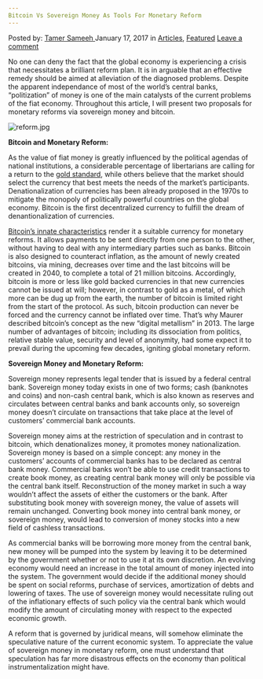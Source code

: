 ```yaml
---
Bitcoin Vs Sovereign Money As Tools For Monetary Reform
---
```

<article class="post-listing post-17567 post type-post status-publish format-standard has-post-thumbnail hentry category-deepdot-news tag-bitcoin tag-monetary tag-money tag-reform tag-sovereign tag-tools">
    <div class="post-inner">
    <p class="post-meta">
    <span>Posted by: <a href="https://www.deepdotweb.com/author/tamersameeh/" title="">Tamer Sameeh </a></span>
    <span>January 17, 2017</span>
    <span>in <a href="https://www.deepdotweb.com/category/articles/" rel="category tag">Articles</a>, <a href="https://www.deepdotweb.com/category/deepdot-news/" rel="category tag">Featured</a></span>
    <span><a href="https://www.deepdotweb.com/2017/01/17/bitcoin-vs-sovereign-money-tools-monetary-reform/#respond">Leave a comment</a></span>
    </p>
    <div class="clear"></div>
    <div class="entry">
    <p>No one can deny the fact that the global economy is experiencing a crisis that necessitates a brilliant reform plan. It is in arguable that an effective remedy should be aimed at alleviation of the diagnosed problems. Despite the apparent independance of most of the world&#8217;s central banks, &#8220;politization&#8221; of money is one of the main catalysts of the current problems of the fiat economy. Throughout this article, I will present two proposals for monetary reforms via sovereign money and bitcoin.</p>
    <p><img class="wp-image-17571 aligncenter" src="https://www.deepdotweb.com/wp-content/uploads/2017/01/reform-jpg.jpeg" alt="reform.jpg" srcset="https://www.deepdotweb.com/wp-content/uploads/2017/01/reform-jpg.jpeg 336w, https://www.deepdotweb.com/wp-content/uploads/2017/01/reform-jpg-150x150.jpeg 150w, https://www.deepdotweb.com/wp-content/uploads/2017/01/reform-jpg-300x300.jpeg 300w, https://www.deepdotweb.com/wp-content/uploads/2017/01/reform-jpg-55x55.jpeg 55w, https://www.deepdotweb.com/wp-content/uploads/2017/01/reform-jpg-50x50.jpeg 50w" sizes="(max-width: 336px) 100vw, 336px"/></p>
    <p><strong>Bitcoin and Monetary Reform:</strong></p>
    <p>As the value of fiat money is greatly influenced by the political agendas of national institutions, a considerable percentage of libertarians are calling for a return to the <a href="https://www.deepdotweb.com/2013/11/25/gold-is-best/">gold standard</a>, while others believe that the market should select the currency that best meets the needs of the market&#8217;s participants. Denationalization of currencies has been already proposed in the 1970s to mitigate the monopoly of politically powerful countries on the global economy. Bitcoin is the first decentralized currency to fulfill the dream of denantionalization of currencies.</p>
    <p><a href="https://www.deepdotweb.com/2015/10/12/we-love-the-blockchain-not-the-bitcoin-the-currency/">Bitcoin&#8217;s innate characteristics</a> render it a suitable currency for monetary reforms. It allows payments to be sent directly from one person to the other, without having to deal with any intermediary parties such as banks. Bitcoin is also designed to counteract inflation, as the amount of newly created bitcoins, via mining, decreases over time and the last bitcoins will be created in 2040, to complete a total of 21 million bitcoins. Accordingly, bitcoin is more or less like gold backed currencies in that new currencies cannot be issued at will; however, in contrast to gold as a metal, of which more can be dug up from the earth, the number of bitcoin is limited right from the start of the protocol. As such, bitcoin production can never be forced and the currency cannot be inflated over time. That&#8217;s why Maurer described bitcoin&#8217;s concept as the new &#8220;digital metallism&#8221; in 2013. The large number of advantages of bitcoin; including its dissociation from politics, relative stable value, security and level of anonymity, had some expect it to prevail during the upcoming few decades, igniting global monetary reform.</p>
    <p><strong>Sovereign Money and Monetary Reform:</strong></p>
    <p>Sovereign money represents legal tender that is issued by a federal central bank. Sovereign money today exists in one of two forms; cash (banknotes and coins) and non-cash central bank, which is also known as reserves and circulates between central banks and bank accounts only, so sovereign money doesn&#8217;t circulate on transactions that take place at the level of customers&#8217; commercial bank accounts.</p>
    <p>Sovereign money aims at the restriction of speculation and in contrast to bitcoin, which denationalizes money, it promotes money nationalization. Sovereign money is based on a simple concept: any money in the customers&#8217; accounts of commercial banks has to be declared as central bank money. Commercial banks won&#8217;t be able to use credit transactions to create book money, as creating central bank money will only be possible via the central bank itself. Reconstruction of the money market in such a way wouldn&#8217;t affect the assets of either the customers or the bank. After substituting book money with sovereign money, the value of assets will remain unchanged. Converting book money into central bank money, or sovereign money, would lead to conversion of money stocks into a new field of cashless transactions.</p>
    <p>As commercial banks will be borrowing more money from the central bank, new money will be pumped into the system by leaving it to be determined by the government whether or not to use it at its own discretion. An evolving economy would need an increase in the total amount of money injected into the system. The government would decide if the additional money should be spent on social reforms, purchase of services, amortization of debts and lowering of taxes. The use of sovereign money would necessitate ruling out of the inflationary effects of such policy via the central bank which would modify the amount of circulating money with respect to the expected economic growth.</p>
    <p>A reform that is governed by juridical means, will somehow eliminate the speculative nature of the current economic system. To appreciate the value of sovereign money in monetary reform, one must understand that speculation has far more disastrous effects on the economy than political instrumentalization might have.</p>
    </div>
    <span style="display:none"><a href="https://www.deepdotweb.com/tag/bitcoin/" rel="tag">bitcoin</a> <a href="https://www.deepdotweb.com/tag/monetary/" rel="tag">monetary</a> <a href="https://www.deepdotweb.com/tag/money/" rel="tag">money</a> <a href="https://www.deepdotweb.com/tag/reform/" rel="tag">reform</a> <a href="https://www.deepdotweb.com/tag/sovereign/" rel="tag">sovereign</a> <a href="https://www.deepdotweb.com/tag/tools/" rel="tag">tools</a></span> <span style="display:none" class="updated">2017-01-17</span>
    <div style="display:none" class="vcard author" itemprop="author" itemscope itemtype="http://schema.org/Person"><strong class="fn" itemprop="name"><a href="https://www.deepdotweb.com/author/tamersameeh/" title="Posts by Tamer Sameeh" rel="author">Tamer Sameeh</a></strong></div>
    </div>
</article>

